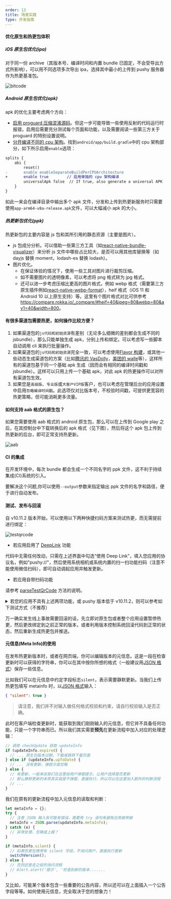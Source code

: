 ```yaml
---
order: 13
title: 场景实践
type: 开发指南
---
```


#### 优化原生和热更包体积

##### iOS 原生包优化(ipa)

对于同一份 archive（其版本号、编译时间和内置 bundle 已固定，不会受导出方式所影响），可以用不同选项多次导出 ipa，选择其中最小的上传到 pushy 服务器作为热更基准包。

![bitcode](./assets/exportipa.png)

##### Android 原生包优化(apk)

apk 的优化主要考虑两个方向：

- [启用 proguard 压缩混淆源码](https://reactnative.cn/docs/signed-apk-android#%E5%90%AF%E7%94%A8proguard%E6%9D%A5%E5%87%8F%E5%B0%91apk%E7%9A%84%E5%A4%A7%E5%B0%8F%EF%BC%88%E5%8F%AF%E9%80%89%EF%BC%89)。但这一步可能导致一些使用反射的代码运行时报错，启用后需要充分测试每个页面和功能，以及需要阅读一些第三方关于 proguard 的特别设置说明。
- [分开编译不同的 cpu 架构](https://reactnative.cn/docs/signed-apk-android#%E9%92%88%E5%AF%B9%E4%B8%8D%E5%90%8C%E7%9A%84-cpu-%E6%9E%B6%E6%9E%84%E7%94%9F%E6%88%90-apk-%E4%BB%A5%E5%87%8F%E5%B0%8F-apk-%E6%96%87%E4%BB%B6%E7%9A%84%E5%A4%A7%E5%B0%8F)。找到`android/app/build.gradle`中的 cpu 架构部分，如下所示启用`enable`选项：

```diff
splits {
    abi {
        reset()
-       enable enableSeparateBuildPerCPUArchitecture
+       enable true        // 启用单独的 cpu 架构编译
        universalApk false  // If true, also generate a universal APK
    }
}
```

如此一来会在编译目录中输出多个 apk 文件，分发和上传到热更新服务时只需要使用`app-arm64-v8a-release.apk`文件，可以大幅减小 apk 的大小。

##### 热更新包优化(ppk)

热更新包的主要内容是 js 包和其所引用的静态资源（主要是图片）。

- js 包成分分析。可以借助一些第三方工具（如[react-native-bundle-visualizer](https://github.com/IjzerenHein/react-native-bundle-visualizer)）来分析 js 文件中哪些占比较大，是否可以用其他库替换等（如 dayjs 替换 moment，lodash-es 替换 lodash）。
- 图片优化。
  - 在保证体验的情况下，使用一些工具对图片进行裁剪压缩。
  - 如不需要图片的透明像素，可以考虑将 png 格式转为 jpg 格式。
  - 还可以进一步考虑压缩比更高的图片格式，例如 webp 格式（需要第三方原生插件例如[react-native-webp-format](https://github.com/Aleksefo/react-native-webp-format#readme)），heif 格式（iOS 11 和 Android 10 以上原生支持）等。这里有个图片格式对比可供参考 <https://compare.rokka.io/_compare/#heif=40&jpeg=80&webp=80&av1=40&width=800>。

#### 有很多渠道包需要热更，如何操作比较方便？

1. 如果渠道包的`js代码和初始资源`有差别（无论多么细微的差别都会生成不同的 jsbundle），那么只能单独生成 apk，分别上传和绑定。可以考虑写一些脚本自动调用 cli 来执行批量操作。
2. 如果渠道包的`js代码和初始资源`完全一致，可以考虑使用[Flavor 构建](https://developer.android.com/studio/build/build-variants?hl=zh-cn)，或其他一些动态生成渠道包的方案（比如[腾讯的 VasDolly](https://github.com/Tencent/VasDolly)，[美团的 walle](https://github.com/Meituan-Dianping/walle)等），这样所有的渠道包基于同一个基础 apk 生成（因而会有相同的编译时间戳和 jsbundle）。这样可以只用上传一个基础 apk，对此 apk 的热更操作可以对所有渠道包生效。
3. 如果您是`高级版`、`专业版`或`大客户VIP版`客户，也可以考虑在管理后台的应用设置中启用`忽略编译时间戳`。此选项仅对比版本号，不校验时间戳，可提供更宽容的热更策略，但可能消耗更多流量。

#### 如何支持 aab 格式的原生包？

如果您需要使用 aab 格式的 android 原生包，那么可以在上传到 Google play 之后，在其控制台中下载转换后的 apk 格式（见下图），然后将这个 apk 包上传到热更新的后台，即可正常支持热更新。

![aab](./assets/aab.png)

#### CI 的集成

在开发环境中，每次 bundle 都会生成一个不同名字的 ppk 文件，这不利于持续集成(CI)系统的引入。

要解决这个问题,你可以使用`--output`参数来指定输出 ppk 文件的名字和路径，便于进行自动发布。

#### 测试、发布与回滚

自 v10.11.2 版本开始，可以使用以下两种快捷扫码方案来测试热更，而无需提前进行绑定：

![testqrcode](./assets/testqrcode.png)

- 若应用启用了 [DeepLink](https://reactnative.cn/docs/next/linking#%E5%90%AF%E7%94%A8-deep-links) 功能

代码中无需任何改动，只需在上述界面中勾选“使用 Deep Link”，填入您应用的协议名，例如"pushy://"，然后使用系统相机或系统内置的扫一扫功能扫码（注意不能使用微信扫码），即可自动调起应用并触发更新。

- 若应用自带扫码功能

请参考 [parseTestQrCode](api#function-parsetestqrcodeqrcode-string) 方法的说明。

<details>
<summary>若您的应用不具有上述两项功能，或 pushy 版本低于 v10.11.2，则可以参考如下测试方式（不推荐）</summary>

先发布一个**测试包**，再发布一个除了版本号以外均完全相同的**正式包**。

例如，假设我们有一个正式包，版本为`1.6.0`，那么可以修改版本号重新打包一个`1001.6.0`，以一个明显不太正常的版本号来标识它是一个测试版本，同时后几位相同，可以表明它和某个正式版本存在关联（内容/依赖一致）。

在每次往发布包发起热更新之前，先对**测试包**`1001.6.0`进行更新操作，基本测试通过之后，再在网页后台上将热更包重新绑定到**正式包**`1.6.0`上。如果在测试包中发现了重大问题，你就可以先进行修复，更新测试确认通过后再部署到正式线上环境。这样，可以最大程度的避免发生线上事故。

</details>

万一确实发生线上事故需要回滚的话，先立即对原生包或者整个应用设置暂停热更，然后更改绑定到之前正常的版本，或者利用版本控制系统回滚代码到正常的状态，然后重新生成热更包并推送。

#### 元信息(Meta Info)的使用

在发布热更新版本时，或者在网页端，你可以编辑版本的元信息。这是一段在检查更新时可以获得的字符串，你可以在其中按你所想的格式（一般建议用[JSON 格式](https://developer.mozilla.org/zh-CN/docs/Learn/JavaScript/Objects/JSON)）保存一些信息。

比如我们可以在元信息中约定字段标志`silent`，表示需要静默更新。当我们上传热更包填写 metainfo 时，以[JSON 格式](https://developer.mozilla.org/zh-CN/docs/Learn/JavaScript/Objects/JSON)输入：

```json
{ "silent": true }
```

> 请注意，我们并不对输入做任何格式校验和约束，请自行校验输入是否正确。

此时在客户端检查更新时，能获取到我们刚刚输入的元信息，但它并不具备任何功能，只是一个字符串而已。所以我们其实需要**预先**在更新流程中加入对应的处理逻辑：

```js
// 调用 checkUpdate 获取 updateInfo
if (updateInfo.expired) {
  // ... 原生包版本过期，下载或跳转下载页面
} else if (updateInfo.upToDate) {
  // ... 没有更新，弹提示或忽略
} else {
  // 有更新，一般来说我们在这里给用户弹窗提示，让用户选择是否更新
  // 那么静默更新的本质其实就是不弹窗，直接执行，所以可以在这里加入额外的判断流程
  // ...
}
```

我们在原有的更新流程中加入元信息的读取和判断：

```js
let metaInfo = {};
try {
  // 注意 JSON 输入有可能有错误，需要用 try 语句来避免应用被带崩
  metaInfo = JSON.parse(updateInfo.metaInfo);
} catch (e) {
  // 异常处理，忽略或上报？
}

if (metaInfo.silent) {
  // 如果热更包携带有 silent 字段，不询问用户，直接执行更新
  switchVersion();
} else {
  // 否则还是走之前的询问流程
  // Alert.alert('提示', '检查到新的版本.......
}
```

又比如，可能某个版本包含一些重要的公告内容，所以还可以在上面插入一个公告字段等等。如何使用元信息，完全取决于您的想象力！
